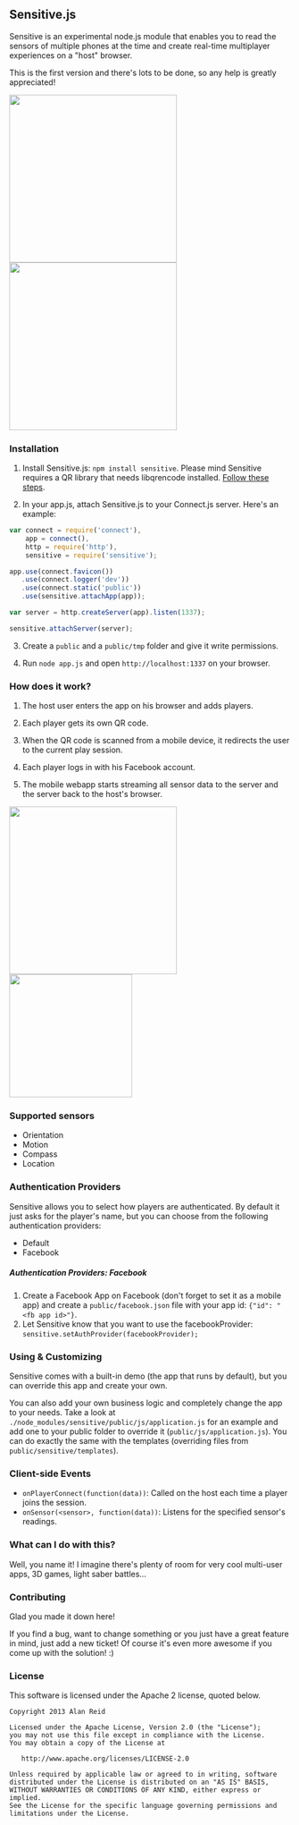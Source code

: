 ## Sensitive.js
Sensitive is an experimental node.js module that enables you to read the sensors of multiple phones at the time and create real-time multiplayer experiences on a "host" browser.

This is the first version and there's lots to be done, so any help is greatly appreciated!

<img src="http://f.cl.ly/items/3Z140G2p341D38462J44/Screen%20Shot%202013-03-29%20at%202.44.46%20PM.png" height="300" />

<img src="http://cl.ly/image/2e1n030Z2V2d/2013-03-29%2014.52.33.png" height="300" />

### Installation

1. Install Sensitive.js: `npm install sensitive`. Please mind Sensitive requires a QR library that needs libqrencode installed. [Follow these steps](https://github.com/bcelenza/node-qr).

2. In your app.js, attach Sensitive.js to your Connect.js server. Here's an example:
  ```js
  var connect = require('connect'),
      app = connect(),
      http = require('http'),
      sensitive = require('sensitive');

  app.use(connect.favicon())
     .use(connect.logger('dev'))
     .use(connect.static('public'))
     .use(sensitive.attachApp(app));

  var server = http.createServer(app).listen(1337);

  sensitive.attachServer(server);
  ```
3. Create a `public` and a `public/tmp` folder and give it write permissions.

4. Run `node app.js` and open `http://localhost:1337` on your browser.


### How does it work?
1. The host user enters the app on his browser and adds players.

2. Each player gets its own QR code.

3. When the QR code is scanned from a mobile device, it redirects the user to the current play session.

4. Each player logs in with his Facebook account.

5. The mobile webapp starts streaming all sensor data to the server and the server back to the host's browser.

<img src="https://www.lucidchart.com/publicSegments/view/5155c738-1148-47aa-9ab0-0aa40a000cd9/image.png" height="300" />

<img src="https://www.lucidchart.com/publicSegments/view/5155d545-9bf4-444f-8851-7b790a000cd9/image.png" height="220" />

### Supported sensors
* Orientation
* Motion
* Compass
* Location

### Authentication Providers
Sensitive allows you to select how players are authenticated. By default it just asks for the player's name, but you can choose from the following authentication providers:

* Default
* Facebook

##### Authentication Providers: Facebook
1. Create a Facebook App on Facebook (don't forget to set it as a mobile app) and create a `public/facebook.json` file with your app id: `{"id": "<fb app id>"}`.
2. Let Sensitive know that you want to use the facebookProvider: `sensitive.setAuthProvider(facebookProvider);`

### Using & Customizing
Sensitive comes with a built-in demo (the app that runs by default), but you can override this app and create your own.

You can also add your own business logic and completely change the app to your needs. Take a look at `./node_modules/sensitive/public/js/application.js` for an example and add one to your public folder to override it (`public/js/application.js`). You can do exactly the same with the templates (overriding files from `public/sensitive/templates`).

### Client-side Events
* `onPlayerConnect(function(data))`: Called on the host each time a player joins the session.
* `onSensor(<sensor>, function(data))`: Listens for the specified sensor's readings.

### What can I do with this?
Well, you name it! I imagine there's plenty of room for very cool multi-user apps, 3D games, light saber battles…


### Contributing
Glad you made it down here!

If you find a bug, want to change something or you just have a great feature in mind, just add a new ticket! Of course it's even more awesome if you come up with the solution! :)


### License
This software is licensed under the Apache 2 license, quoted below.
```
Copyright 2013 Alan Reid

Licensed under the Apache License, Version 2.0 (the "License");
you may not use this file except in compliance with the License.
You may obtain a copy of the License at

   http://www.apache.org/licenses/LICENSE-2.0

Unless required by applicable law or agreed to in writing, software
distributed under the License is distributed on an "AS IS" BASIS,
WITHOUT WARRANTIES OR CONDITIONS OF ANY KIND, either express or implied.
See the License for the specific language governing permissions and
limitations under the License.
```

